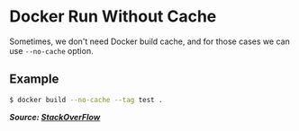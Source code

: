 # Docker Run Without Cache

Sometimes, we don't need Docker build cache, and for those cases we can use `--no-cache` option.

## Example

```bash
$ docker build --no-cache --tag test .
```

**_Source: [StackOverFlow](https://stackoverflow.com/a/35595021)_**
